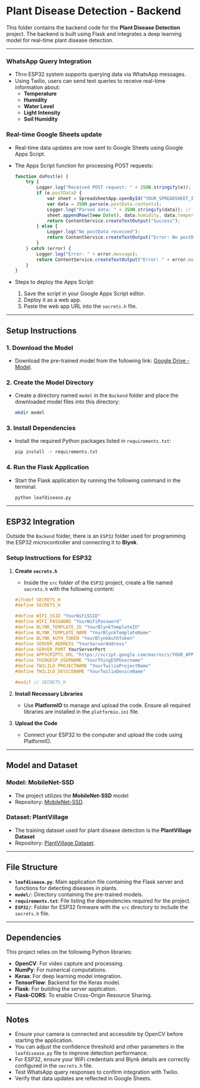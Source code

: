 
# Plant Disease Detection - Backend

This folder contains the backend code for the **Plant Disease Detection** project. The backend is built using Flask and integrates a deep learning model for real-time plant disease detection.

---

### WhatsApp Query Integration
- Thรห ESP32 system supports querying data via WhatsApp messages.
- Using Twilio, users can send text queries to receive real-time information about:
  - **Temperature**
  - **Humidity**
  - **Water Level**
  - **Light Intensity**
  - **Soil Humidity**

### Real-time Google Sheets update
- Real-time data updates are now sent to Google Sheets using Google Apps Script.
- The Apps Script function for processing POST requests:
   ```javascript
   function doPost(e) {
       try {
           Logger.log("Received POST request: " + JSON.stringify(e)); // Log the entire event object
           if (e.postData) {
               var sheet = SpreadsheetApp.openById("YOUR_SPREADSHEET_ID").getActiveSheet();
               var data = JSON.parse(e.postData.contents);
               Logger.log("Parsed data: " + JSON.stringify(data)); // Log the parsed data
               sheet.appendRow([new Date(), data.humidity, data.temperature, data.waterLevel, data.soilHumidity]);
               return ContentService.createTextOutput("Success");
           } else {
               Logger.log("No postData received");
               return ContentService.createTextOutput("Error: No postData received");
           }
       } catch (error) {
           Logger.log("Error: " + error.message);
           return ContentService.createTextOutput("Error: " + error.message);
       }
   }
   ```

- Steps to deploy the Apps Script:
  1. Save the script in your Google Apps Script editor.
  2. Deploy it as a web app.
  3. Paste the web app URL into the `secrets.h` file.

---

## Setup Instructions

### 1. Download the Model
- Download the pre-trained model from the following link: [Google Drive - Model](https://drive.google.com/drive/folders/1JcDLEpwmKhi-_D4HEK705vJrivBHh1Fs?usp=sharing).

### 2. Create the Model Directory
- Create a directory named `model` in the `Backend` folder and place the downloaded model files into this directory:

   ```sh
   mkdir model
   ```

### 3. Install Dependencies
- Install the required Python packages listed in `requirements.txt`:

   ```sh
   pip install -r requirements.txt
   ```

### 4. Run the Flask Application
- Start the Flask application by running the following command in the terminal:

   ```sh
   python leafdisease.py
   ```

---

## ESP32 Integration

Outside the `Backend` folder, there is an `ESP32` folder used for programming the ESP32 microcontroller and connecting it to **Blynk**.

### Setup Instructions for ESP32

1. **Create `secrets.h`**
   - Inside the `src` folder of the `ESP32` project, create a file named `secrets.h` with the following content:

   ```cpp
   #ifndef SECRETS_H
   #define SECRETS_H

   #define WIFI_SSID "YourWiFiSSID"
   #define WIFI_PASSWORD "YourWiFiPassword"
   #define BLYNK_TEMPLATE_ID "YourBlynkTemplateID"
   #define BLYNK_TEMPLATE_NAME "YourBlynkTemplateName"
   #define BLYNK_AUTH_TOKEN "YourBlynkAuthToken"
   #define SERVER_ADDRESS "YourServerAddress"
   #define SERVER_PORT YourServerPort
   #define APPSCRIPTS_URL "https://script.google.com/macros/s/YOUR_APPSCRIPTS_WEBAPP_URL/exec"
   #define THINGESP_USERNAME "YourThingESPUsername"
   #define TWILILO_PROJECTNAME "YourTwilioProjectName"
   #define TWILILO_DEVICENAME "YourTwilioDeviceName"

   #endif // SECRETS_H
   ```

2. **Install Necessary Libraries**
   - Use **PlatformIO** to manage and upload the code. Ensure all required libraries are installed in the `platformio.ini` file.

3. **Upload the Code**
   - Connect your ESP32 to the computer and upload the code using PlatformIO.

---

## Model and Dataset

### Model: MobileNet-SSD
- The project utilizes the **MobileNet-SSD** model
- Repository: [MobileNet-SSD](https://github.com/chuanqi305/MobileNet-SSD).

### Dataset: PlantVillage
- The training dataset used for plant disease detection is the **PlantVillage Dataset**
- Repository: [PlantVillage Dataset](https://github.com/spMohanty/PlantVillage-Dataset).

---

## File Structure

- **`leafdisease.py`**: Main application file containing the Flask server and functions for detecting diseases in plants.
- **`model/`**: Directory containing the pre-trained models.
- **`requirements.txt`**: File listing the dependencies required for the project.
- **`ESP32/`**: Folder for ESP32 firmware with the `src` directory to include the `secrets.h` file.

---

## Dependencies

This project relies on the following Python libraries:
- **OpenCV**: For video capture and processing.
- **NumPy**: For numerical computations.
- **Keras**: For deep learning model integration.
- **TensorFlow**: Backend for the Keras model.
- **Flask**: For building the server application.
- **Flask-CORS**: To enable Cross-Origin Resource Sharing.

---

## Notes

- Ensure your camera is connected and accessible by OpenCV before starting the application.
- You can adjust the confidence threshold and other parameters in the `leafdisease.py` file to improve detection performance.
- For ESP32, ensure your WiFi credentials and Blynk details are correctly configured in the `secrets.h` file.
- Test WhatsApp query responses to confirm integration with Twilio.
- Verify that data updates are reflected in Google Sheets.
